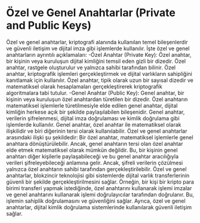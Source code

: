 # Özel ve Genel Anahtarlar (Private and Public Keys)

Özel ve genel anahtarlar, kriptografi alanında kullanılan temel bileşenlerdir ve güvenli iletişim ve dijital imza gibi işlemlerde kullanılır. İşte özel ve genel anahtarların ayrıntılı açıklamaları:
-Özel Anahtar (Private Key): Özel anahtar, bir kişinin veya kuruluşun dijital kimliğini temsil eden gizli bir dizedir. Özel anahtar, rastgele oluşturulur ve yalnızca sahibi tarafından bilinir. Özel anahtar, kriptografik işlemleri gerçekleştirmek ve dijital varlıkların sahipliğini kanıtlamak için kullanılır. Özel anahtar, tipik olarak uzun bir sayısal dizedir ve matematiksel olarak hesaplamaları gerçekleştirerek kriptografik algoritmalara tabi tutulur.
-Genel Anahtar (Public Key): Genel anahtar, bir kişinin veya kuruluşun özel anahtardan türetilen bir dizedir. Özel anahtarın matematiksel işlemlerle türetilmesiyle elde edilen genel anahtar, dijital kimliğin herkese açık bir şekilde paylaşılabilen bileşenidir. Genel anahtar, verilerin şifrelenmesi, dijital imza doğrulaması ve kimlik doğrulama gibi işlemlerde kullanılır. Genel anahtar, özel anahtar ile matematiksel olarak ilişkilidir ve biri diğerinin tersi olarak kullanılabilir.
Özel ve genel anahtarlar arasındaki ilişki şu şekildedir: Bir özel anahtar, matematiksel işlemlerle genel anahtara dönüştürülebilir. Ancak, genel anahtarın tersi olan özel anahtar elde etmek matematiksel olarak mümkün değildir. Bu, bir kişinin genel anahtarı diğer kişilerle paylaşabileceği ve bu genel anahtar aracılığıyla verileri şifreleyebileceği anlamına gelir. Ancak, şifreli verilerin çözülmesi yalnızca özel anahtarın sahibi tarafından gerçekleştirilebilir.
Özel ve genel anahtarlar, blokzincir teknolojisi gibi sistemlerde dijital varlık transferlerinin güvenli bir şekilde gerçekleştirilmesini sağlar. Örneğin, bir kişi bir kripto para birimi transferi yapmak istediğinde, özel anahtarını kullanarak işlemi imzalar ve genel anahtarını kullanarak işlemi doğrulayıcılar tarafından doğrulanır. Bu, işlemin sahiplik doğrulamasını ve güvenliğini sağlar. Ayrıca, özel ve genel anahtarlar, dijital kimlik doğrulama sistemlerinde kullanılarak güvenli iletişim sağlar.

